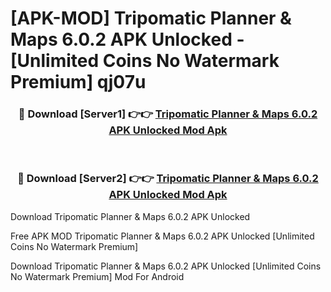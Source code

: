 # [APK-MOD] Tripomatic Planner & Maps 6.0.2 APK Unlocked - [Unlimited Coins No Watermark Premium] qj07u



<div align="center">
<h3>🔴 Download [Server1] 👉👉 <a href="https://momento.my/?title=Tripomatic_Planner_&_Maps_6.0.2_APK_Unlocked">Tripomatic Planner & Maps 6.0.2 APK Unlocked Mod Apk</a></h3><br>

<h3>🔴 Download [Server2] 👉👉 <a href="https://momento.my/?title=Tripomatic_Planner_&_Maps_6.0.2_APK_Unlocked">Tripomatic Planner & Maps 6.0.2 APK Unlocked Mod Apk</a></h3>
</div>



Download Tripomatic Planner & Maps 6.0.2 APK Unlocked 

Free APK MOD Tripomatic Planner & Maps 6.0.2 APK Unlocked [Unlimited Coins No Watermark Premium]

Download Tripomatic Planner & Maps 6.0.2 APK Unlocked [Unlimited Coins No Watermark Premium] Mod For Android
